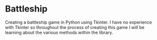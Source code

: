 # Battleship
Creating a battleship game in Python using Tkinter. I have no experience with Tkinter so throughout the process of creating this game I will be learning about the various methods within the library.
